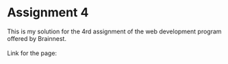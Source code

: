 # Assignment 4

This is my solution for the 4rd assignment of the web development program offered by Brainnest.
<br>
<br>
Link for the page: 

